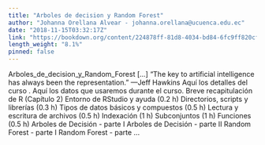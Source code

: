 ```yaml
---
title: "Arboles de decision y Random Forest"
author: "Johanna Orellana Alvear - johanna.orellana@ucuenca.edu.ec"
date: "2018-11-15T03:32:17Z"
link: "https://bookdown.org/content/224878ff-81d8-4034-bd84-6fc9ff820cfc/"
length_weight: "8.1%"
pinned: false
---
```


Arboles_de_decision_y_Random_Forest [...] “The key to artificial intelligence has always been the representation.” —Jeff Hawkins Aquí los detalles del curso . Aquí los datos que usaremos durante el curso. Breve recapitulación de R (Capítulo 2) Entorno de RStudio y ayuda (0.2 h) Directorios, scripts y librerías (0.3 h) Tipos de datos básicos y compuestos (0.5 h) Lectura y escritura de archivos (0.5 h) Indexación (1 h) Subconjuntos (1 h) Funciones (0.5 h) Arboles de Decisión - parte I Arboles de Decisión - parte II Random Forest - parte I Random Forest - parte ...
